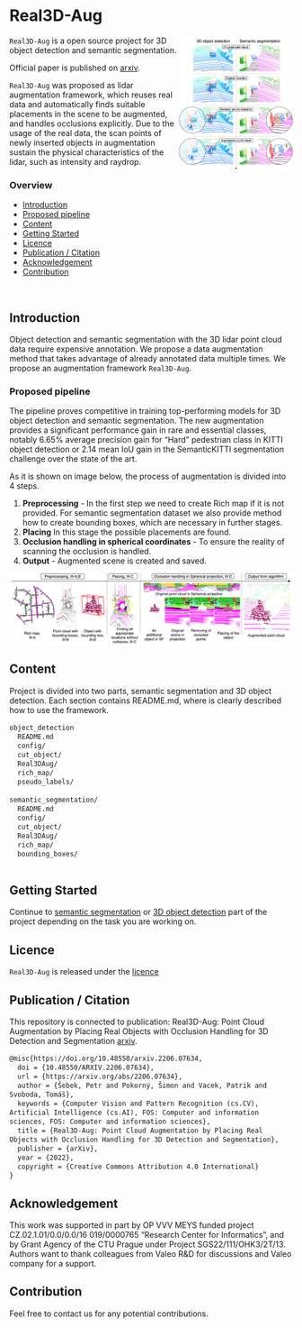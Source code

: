 # Real3D-Aug



<img align="right" src="images/image1.jpeg" width=40%>

`Real3D-Aug` is a open source project for 3D object detection and semantic segmentation.  

Official paper is published on [arxiv](https://arxiv.org/abs/2206.07634).

`Real3D-Aug` was proposed as lidar augmentation framework, which reuses real data and automatically finds suitable
placements in the scene to be augmented, and handles occlusions explicitly. Due to the usage of the real data,
the scan points of newly inserted objects in augmentation sustain the physical characteristics of the lidar,
such as intensity and raydrop.


### Overview

- [Introduction](#Introduction)
- [Proposed pipeline](#Proposed-pipeline)
- [Content](#Content)
- [Getting Started](#Getting-Started)
- [Licence](#Licence)
- [Publication / Citation](#Citation)
- [Acknowledgement](#Acknowledgement)
- [Contribution](#Contribution)

<br clear="right"/>

## Introduction

Object detection and semantic segmentation with
the 3D lidar point cloud data require expensive annotation. We
propose a data augmentation method that takes advantage of
already annotated data multiple times. We propose an augmentation framework `Real3D-Aug`. 


### Proposed pipeline 

The pipeline proves competitive in training top-performing models
for 3D object detection and semantic segmentation. The new
augmentation provides a significant performance gain in rare
and essential classes, notably 6.65% average precision gain for
“Hard” pedestrian class in KITTI object detection or 2.14 mean
IoU gain in the SemanticKITTI segmentation challenge over the
state of the art.


As it is shown on image below, the process of augmentation is divided into 4 steps.

1. **Preprocessing** - In the first step we need to create Rich map if it is not provided. For semantic segmentation dataset we also provide method how to create bounding boxes, which are necessary in further stages.
2. **Placing** In this stage the possible placements are found.
3. **Occlusion handling in spherical coordinates** - To ensure the reality of scanning the occlusion is handled. 
4. **Output** - Augmented scene is created and saved.

![](images/image2.jpeg)



## Content

Project is divided into two parts, semantic segmentation and 3D object detection. Each section contains README.md, where is clearly described how to use the framework.


```
object_detection
  README.md
  config/
  cut_object/
  Real3DAug/
  rich_map/
  pseudo_labels/
  
semantic_segmentation/
  README.md
  config/
  cut_object/
  Real3DAug/
  rich_map/
  bounding_boxes/
  
```
## Getting Started

Continue to [semantic segmentation](semantic_segmentation/README.md) or [3D object detection](object_detection/README.md) part of the project depending on the task you are working on.


## Licence

`Real3D-Aug` is released under the [licence](LICENCE.md)

## Publication / Citation
This repository is connected to publication: Real3D-Aug: Point Cloud Augmentation by Placing Real Objects with Occlusion Handling for 3D Detection and Segmentation [arxiv](https://arxiv.org/abs/2206.07634).
```
@misc{https://doi.org/10.48550/arxiv.2206.07634,
  doi = {10.48550/ARXIV.2206.07634},
  url = {https://arxiv.org/abs/2206.07634},
  author = {Šebek, Petr and Pokorný, Šimon and Vacek, Patrik and Svoboda, Tomáš},
  keywords = {Computer Vision and Pattern Recognition (cs.CV), Artificial Intelligence (cs.AI), FOS: Computer and information sciences, FOS: Computer and information sciences},
  title = {Real3D-Aug: Point Cloud Augmentation by Placing Real Objects with Occlusion Handling for 3D Detection and Segmentation},
  publisher = {arXiv},
  year = {2022},
  copyright = {Creative Commons Attribution 4.0 International}
}
```

## Acknowledgement
This work was supported in part by OP VVV MEYS
funded project CZ.02.1.01/0.0/0.0/16 019/0000765 “Research
Center for Informatics”, and by Grant Agency of the CTU
Prague under Project SGS22/111/OHK3/2T/13. Authors want
to thank colleagues from Valeo R&D for discussions and Valeo
company for a support.

## Contribution

Feel free to contact us for any potential contributions.
